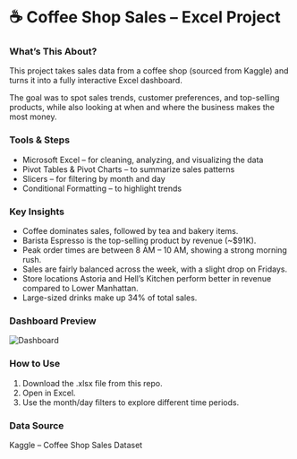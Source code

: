 <h1>☕ Coffee Shop Sales – Excel Project</h1>

<h3>What’s This About?</h3>
<p>This project takes sales data from a coffee shop (sourced from Kaggle) and turns it into a fully interactive Excel dashboard.
</p>
<p>The goal was to spot sales trends, customer preferences, and top-selling products, while also looking at when and where the business makes the most money.</p>

<h3>Tools & Steps</h3>
<ul>
  <li>Microsoft Excel – for cleaning, analyzing, and visualizing the data</li>
  <li>Pivot Tables & Pivot Charts – to summarize sales patterns</li>
  <li>Slicers – for filtering by month and day</li>
  <li>Conditional Formatting – to highlight trends</li>
</ul>

<h3>Key Insights</h3>
<ul>
  <li>Coffee dominates sales, followed by tea and bakery items.</li>
  <li>Barista Espresso is the top-selling product by revenue (~$91K).</li>
  <li>Peak order times are between 8 AM – 10 AM, showing a strong morning rush.</li>
  <li>Sales are fairly balanced across the week, with a slight drop on Fridays.</li>
  <li>Store locations Astoria and Hell’s Kitchen perform better in revenue compared to Lower Manhattan.</li>
  <li>Large-sized drinks make up 34% of total sales.</li>
</ul>

<h3>Dashboard Preview</h3>

![Dashboard](https://github.com/Huzaifa0007/Coffee-Shop-Sales-Excel-Project/blob/main/Coffee-Sales-Analysis-Excel-Project%201.JPG?raw=true)

<h3>How to Use</h3>
<ol>
  <li>Download the .xlsx file from this repo.</li>
  <li>Open in Excel.</li>
  <li>Use the month/day filters to explore different time periods.</li>
</ol>

<h3>Data Source</h3>
<p>Kaggle – Coffee Shop Sales Dataset</p>
